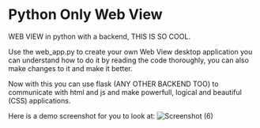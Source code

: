 # Python Only Web View

WEB VIEW in python with a backend, THIS IS SO COOL.

Use the web_app.py to create your own Web View desktop application you can understand how to do it by reading the code thoroughly, you can also make changes to it and make it better.

Now with this you can use flask (ANY OTHER BACKEND TOO) to communicate with html and js and make powerfull, logical and beautiful (CSS) applications.

Here is a demo screenshot for you to look at:
![Screenshot (6)](https://user-images.githubusercontent.com/112322818/187078427-3b854a38-0c8c-4625-9f23-b8670961b87d.png)
